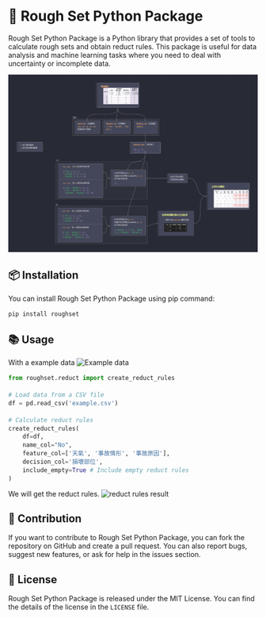 # 🐍 Rough Set Python Package

Rough Set Python Package is a Python library that provides a set of tools to calculate rough sets and obtain reduct rules. This package is useful for data analysis and machine learning tasks where you need to deal with uncertainty or incomplete data.

![](fig/%E7%B4%84%E7%95%A5%E9%9B%86%E5%90%88(rough%20set)%20%E9%96%8B%E7%99%BC.png)
## 📦 Installation
You can install Rough Set Python Package using pip command:

```bash
pip install roughset
```

## 📚 Usage
With a example data
![Example data](https://i.imgur.com/AHzxjiu.png)

```python
from roughset.reduct import create_reduct_rules

# Load data from a CSV file
df = pd.read_csv('example.csv')

# Calculate reduct rules
create_reduct_rules(
    df=df,
    name_col="No",
    feature_col=['天氣', '事故情形', '事故原因'],
    decision_col='損壞部位',
    include_empty=True # Include empty reduct rules
)
```
We will get the reduct rules.
![reduct rules result](https://i.imgur.com/wyG1wUr.png)



## 🤝 Contribution
If you want to contribute to Rough Set Python Package, you can fork the repository on GitHub and create a pull request. You can also report bugs, suggest new features, or ask for help in the issues section.

## 📜 License

Rough Set Python Package is released under the MIT License. You can find the details of the license in the `LICENSE` file.